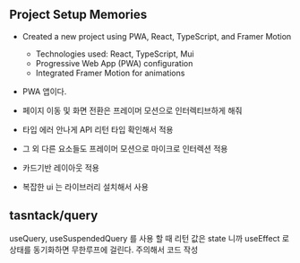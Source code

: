 ## Project Setup Memories

- Created a new project using PWA, React, TypeScript, and Framer Motion

  - Technologies used: React, TypeScript, Mui
  - Progressive Web App (PWA) configuration
  - Integrated Framer Motion for animations

- PWA 앱이다.

- 페이지 이동 및 화면 전환은 프레이머 모션으로 인터렉티브하게 해줘

- 타입 에러 안나게 API 리턴 타입 확인해서 적용

- 그 외 다른 요소들도 프레이머 모션으로 마이크로 인터렉션 적용
- 카드기반 레이아웃 적용
- 복잡한 ui 는 라이브러리 설치해서 사용

## tasntack/query

useQuery, useSuspendedQuery 를 사용 할 때 리턴 값은 state 니까 useEffect 로 상태를 동기화하면 무한루프에 걸린다. 주의해서 코드 작성
